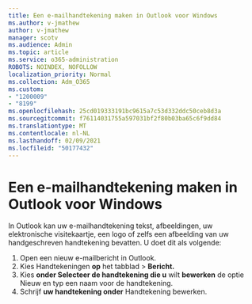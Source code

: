 ```yaml
---
title: Een e-mailhandtekening maken in Outlook voor Windows
ms.author: v-jmathew
author: v-jmathew
manager: scotv
ms.audience: Admin
ms.topic: article
ms.service: o365-administration
ROBOTS: NOINDEX, NOFOLLOW
localization_priority: Normal
ms.collection: Adm_O365
ms.custom:
- "1200009"
- "8199"
ms.openlocfilehash: 25cd019333191bc9615a7c53d332ddc50ceb8d3a
ms.sourcegitcommit: f76114031755a597031bf2f80b03ba65c6f9dd84
ms.translationtype: MT
ms.contentlocale: nl-NL
ms.lasthandoff: 02/09/2021
ms.locfileid: "50177432"
---
```

# <a name="create-an-email-signature-in-outlook-for-windows"></a>Een e-mailhandtekening maken in Outlook voor Windows

In Outlook kan uw e-mailhandtekening tekst, afbeeldingen, uw elektronische visitekaartje, een logo of zelfs een afbeelding van uw handgeschreven handtekening bevatten. U doet dit als volgende:

1. Open een nieuw e-mailbericht in Outlook.
2. Kies Handtekeningen **op** het tabblad  >  **Bericht.**
3. Kies **onder Selecteer de handtekening die u** wilt **bewerken** de optie Nieuw en typ een naam voor de handtekening.
4. Schrijf **uw handtekening onder** Handtekening bewerken.
